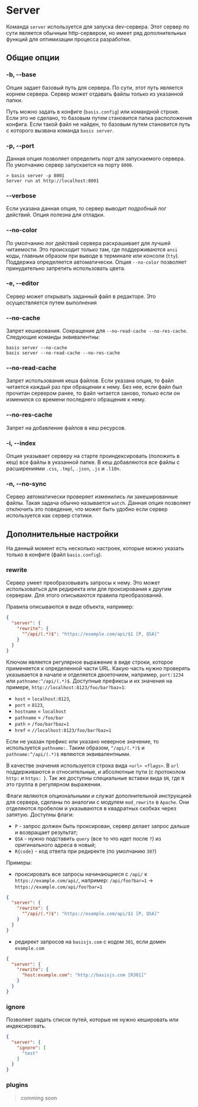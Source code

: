 # Server

Команда `server` используется для запуска dev-сервера. Этот сервер по сути является обычным http-сервером, но имеет ряд дополнительных функций для оптимизации процесса разработки.

## Общие опции

### -b, --base <path>

Опция задает базовый путь для сервера. По сути, этот путь является корнем сервера. Сервер может отдавать файлы только из указанной папки.

Путь можно задать в конфиге (`basis.config`) или командной строке. Если это не сделано, то базовым путем становится папка расположения конфига. Если такой файл не найден, то базовым путем становится путь с которого вызвана команда `basis server`.

### -p, --port <n>

Данная опция позволяет определить порт для запускаемого сервера. По умолчанию сервер запускается на порту `8000`.

```
> basis server -p 8001
Server run at http://localhost:8001
```

### --verbose

Если указана данная опция, то сервер выводит подробный лог действий. Опция полезна для отладки. 

### --no-color

По умолчанию лог действий сервера раскрашивает для лучшей читаемости. Это происходит только там, где поддерживаются `ansi` коды, главным образом при выводе в терминале или консоли (`tty`). Поддержка определяется автоматически. Опция `--no-color` позволяет принудительно запретить использовать цвета.

### -e, --editor <command>

Сервер может открывать заданный файл в редакторе. Это осуществляется путем выполнения 

### --no-cache

Запрет кеширования. Сокращение для `--no-read-cache --no-res-cache`. Следующие команды эквивалентны:

```
basis server --no-cache
basis server --no-read-cache --no-res-cache
```

### --no-read-cache

Запрет использования кеша файлов. Если указана опция, то файл читается каждый раз при обращении к нему. Без нее, если файл был прочитан сервером ранее, то файл читается заново, только если он изменился со времени последнего обращения к нему.

### --no-res-cache

Запрет на добавление файлов в кеш ресурсов.

### -i, --index <relpath>

Опция указывает серверу на старте проиндексировать (положить в кеш) все файлы в указанной папке. В кеш добавляются все файлы с расширениями `.css`, `.tmpl`, `.json`, `.js` и `.l10n`.

### -n, --no-sync

Сервер автоматически проверяет изменились ли закешированные файлы. Такая задача обычно называется `watch`. Данная опция позволяет отключить это поведение, что может быть удобно если сервер используется как сервер статики.

## Дополнительные настройки

На данный момент есть несколько настроек, которые можно указать только в конфиге (файл `basis.config`).

### rewrite

Сервер умеет преобразовывать запросы к нему. Это может использоваться для редиректа или для проксирования к другим серверам. Для этого описываются правила преобразований.

Правила описываются в виде объекта, например:

```json
{
  "server": {
    "rewrite": {
      "^/api/(.*)$": "https://example.com/api/$1 [P, QSA]"
    }
  }
}
```

Ключом является регулярное выражение в виде строки, которое применяется к определенной части URL. Какую часть нужно проверять указывается в начале и отделяется двоеточием, например, `port:1234` или `pathname:^/api/(.*)$`. Доступные префиксы и их значения на примере, `http://localhost:8123/foo/bar?baz=1`:

- `host` = `localhost:8123`,
- `port` = `8123`,
- `hostname` = `localhost`
- `pathname` = `/foo/bar`
- `path` = `/foo/bar?baz=1`
- `href` = `//localhost:8123/foo/bar?baz=1`

Если не указан префикс или указано неверное значение, то используется `pathname:`. Таким образом, `^/api/(.*)$` и `pathname:^/api/(.*)$` являются эквивалентными.

В качестве значения используется строка вида `<url> <flags>`. В `url` поддерживаются и относительные, и абсолютные пути (с протоколом `http:` и `https: `). Так же доступны специальные вставки вида `$N`, где `N` это группа в регулярном выражении.

Флаги являются опциональными и служат дополнительной инструкцией для сервера, сделаны по аналогии с модулем `mod_rewrite` в `Apache`. Они отделяются пробелом и указываются в квадратных скобках через запятую. Доступны флаги:

- `P` - запрос должен быть проксирован, сервер делает запрос дальше и возвращает результат;
- `QSA` - нужно подставить `query` (все то что идет после `?`) из оригинального адреса в новый;
- `R{code}` - код ответа при редиректе (по умолчанию `307`)

Примеры:

- проксировать все запросы начинающиеся с `/api/` к `https://example.com/api/`, например: `/api/foo?bar=1` → `https://example.com/api/foo?bar=1`
```json
{
  "server": {
    "rewrite": {
      "^/api/(.*)$": "https://example.com/api/$1 [P, QSA]"
    }
  }
}
```
- редирект запросов на `basisjs.com` с кодом `301`, если домен `example.com`
```json
{
  "server": {
    "rewrite": {
      "host:example.com": "http://basisjs.com [R301]"
    }
  }
}
```

### ignore

Позволяет задать список путей, которые не нужно кешировать или индексировать.

```json
{
  "server": {
    "ignore": [
      "test"
    ]
  }
}
```

### plugins

> comming soon
